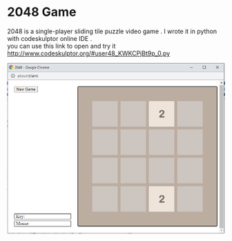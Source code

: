 # 2048 Game
2048 is a single-player sliding tile puzzle video game .
I wrote it in python with codeskulptor online IDE .
<br>
you can use this link to open and try it
<br>
http://www.codeskulptor.org/#user48_KWKCPjBt9p_0.py

![](https://github.com/ziad-awad/pythonGames/blob/main/2048%20Game/img/2048game.PNG)



